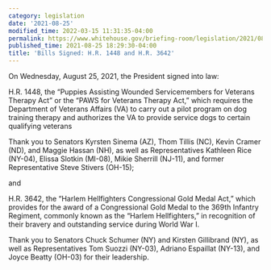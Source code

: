 ```yaml
---
category: legislation
date: '2021-08-25'
modified_time: 2022-03-15 11:31:35-04:00
permalink: https://www.whitehouse.gov/briefing-room/legislation/2021/08/25/bills-signed-h-r-1448-and-h-r-3642/
published_time: 2021-08-25 18:29:30-04:00
title: 'Bills Signed: H.R. 1448 and H.R. 3642'
---
```

 
On Wednesday, August 25, 2021, the President signed into law:  
  
H.R. 1448, the “Puppies Assisting Wounded Servicemembers for Veterans
Therapy Act” or the “PAWS for Veterans Therapy Act,” which requires the
Department of Veterans Affairs (VA) to carry out a pilot program on dog
training therapy and authorizes the VA to provide service dogs to
certain qualifying veterans

Thank you to Senators Kyrsten Sinema (AZ), Thom Tillis (NC), Kevin
Cramer (ND), and Maggie Hassan (NH), as well as Representatives Kathleen
Rice (NY-04), Elissa Slotkin (MI-08), Mikie Sherrill (NJ-11), and former
Representative Steve Stivers (OH-15);

and   
  
H.R. 3642, the “Harlem Hellfighters Congressional Gold Medal Act,” which
provides for the award of a Congressional Gold Medal to the 369th
Infantry Regiment, commonly known as the “Harlem Hellfighters,” in
recognition of their bravery and outstanding service during World War I.

Thank you to Senators Chuck Schumer (NY) and Kirsten Gillibrand (NY), as
well as Representatives Tom Suozzi (NY-03), Adriano Espaillat (NY-13),
and Joyce Beatty (OH-03) for their leadership.
